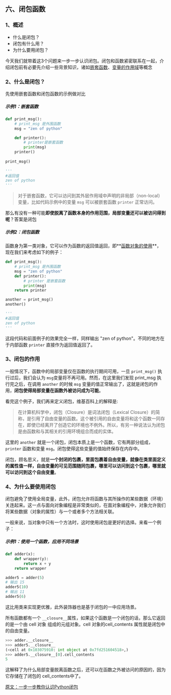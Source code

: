 ## 六、闭包函数

### 1、概述

- 什么是闭包？
- 闭包有什么用？
- 为什么要用闭包？

今天我们就带着这3个问题来一步一步认识闭包。闭包和函数紧密联系在一起，介绍闭包前有必要先介绍一些背景知识，诸如[嵌套函数](https://github.com/szk5043/python/blob/master/4%EF%BC%9A%E5%87%BD%E6%95%B0/5%EF%BC%9A%E5%87%BD%E6%95%B0%E5%B5%8C%E5%A5%97.md)、[变量的作用域](https://github.com/szk5043/python/blob/master/4%EF%BC%9A%E5%87%BD%E6%95%B0/3%EF%BC%9A%E5%90%8D%E7%A7%B0%E7%A9%BA%E9%97%B4%E5%92%8C%E4%BD%9C%E7%94%A8%E5%9F%9F.md)等概念

### 2、什么是闭包？

先使用嵌套函数和闭包函数的示例做对比

##### 示例1：嵌套函数

```python
def print_msg():
    # print_msg 是外围函数
    msg = "zen of python"

    def printer():
        # printer是嵌套函数
        print(msg)
    printer()
    
print_msg()
    
''' 
#返回值
zen of python
'''  
```

> 对于嵌套函数，它可以访问到其外层作用域中声明的非局部（non-local）变量，比如代码示例中的变量 `msg` 可以被嵌套函数 `printer` 正常访问。

那么有没有一种可能**即使脱离了函数本身的作用范围，局部变量还可以被访问得到呢**？答案是闭包

##### 示例2：闭包函数

函数身为第一类对象，它可以作为函数的返回值返回，即**[函数对象的使用](https://github.com/szk5043/python/blob/master/4%EF%BC%9A%E5%87%BD%E6%95%B0/4%EF%BC%9A%E5%87%BD%E6%95%B0%E5%AF%B9%E8%B1%A1.md)**，现在我们来考虑如下的例子：

```python
def print_msg():
    # print_msg 是外围函数
    msg = "zen of python"
    def printer():
        # printer 是嵌套函数
        print(msg)
    return printer

another = print_msg()
another()

''' 
#返回值
zen of python
'''  
```

这段代码和前面例子的效果完全一样，同样输出 "zen of python"。不同的地方在于内部函数 `printer` 直接作为返回值返回了。

### 3、闭包的作用

一般情况下，函数中的局部变量仅在函数的执行期间可用，一旦 `print_msg()` 执行过后，我们会认为 `msg`变量将不再可用。然而，在这里我们发现 print_msg 执行完之后，在调用 `another` 的时候 `msg` 变量的值正常输出了，这就是闭包的作用，**闭包使得局部变量在函数外被访问成为可能**。

看完这个例子，我们再来定义闭包，维基百科上的解释是:

> 在计算机科学中，闭包（Closure）是词法闭包（Lexical 
> Closure）的简称，是引用了自由变量的函数。这个被引用的自由变量将和这个函数一同存在，即使已经离开了创造它的环境也不例外。所以，有另一种说法认为闭包是由函数和与其相关的引用环境组合而成的实体。

这里的 `another` 就是一个闭包，闭包本质上是一个函数，它有两部分组成，`printer` 函数和变量 `msg`。闭包使得这些变量的值始终保存在内存中。

闭包，顾名思义，就是**一个封闭的包裹，里面包裹着自由变量，就像在类里面定义的属性值一样，自由变量的可见范围随同包裹，哪里可以访问到这个包裹，哪里就可以访问到这个自由变量**。

### 4、为什么要使用闭包

闭包避免了使用全局变量，此外，闭包允许将函数与其所操作的某些数据（环境）关连起来。这一点与面向对象编程是非常类似的，在面对象编程中，对象允许我们将某些数据（对象的属性）与一个或者多个方法相关联。

一般来说，当对象中只有一个方法时，这时使用闭包是更好的选择。来看一个例子：

##### 示例1：使用一个函数，应用不同场景

```python
def adder(x):
    def wrapper(y):
        return x + y
    return wrapper

adder5 = adder(5)
# 输出 15
adder5(10)
# 输出 11
adder5(6)
```

这比用类来实现更优雅，此外装饰器也是基于闭包的一中应用场景。

所有函数都有一个 `__closure__`属性，如果这个函数是一个闭包的话，那么它返回的是一个由 cell 对象 组成的元组对象。cell 对象的cell_contents 属性就是闭包中的自由变量。

```python
>>> adder.__closure__
>>> adder5.__closure__
(<cell at 0x103075910: int object at 0x7fd251604518>,)
>>> adder5.__closure__[0].cell_contents
5
```

这解释了为什么局部变量脱离函数之后，还可以在函数之外被访问的原因的，因为它存储在了闭包的 cell_contents中了。



[原文：一步一步教你认识Python闭包](https://foofish.net/python-closure.html)

